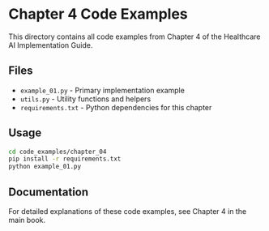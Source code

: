 # Chapter 4 Code Examples

This directory contains all code examples from Chapter 4 of the Healthcare AI Implementation Guide.

## Files

- `example_01.py` - Primary implementation example
- `utils.py` - Utility functions and helpers
- `requirements.txt` - Python dependencies for this chapter

## Usage

```bash
cd code_examples/chapter_04
pip install -r requirements.txt
python example_01.py
```

## Documentation

For detailed explanations of these code examples, see Chapter 4 in the main book.
